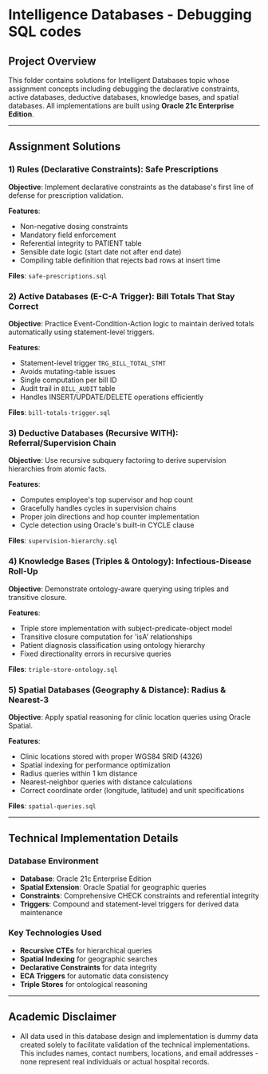 # Intelligence Databases - Debugging SQL codes

## Project Overview
This folder contains solutions for Intelligent Databases topic whose assignment concepts including debugging the declarative constraints, active databases, deductive databases, knowledge bases, and spatial databases. All implementations are built using **Oracle 21c Enterprise Edition**.

---

## Assignment Solutions

### 1) Rules (Declarative Constraints): Safe Prescriptions
**Objective**: Implement declarative constraints as the database's first line of defense for prescription validation.

**Features**:
- Non-negative dosing constraints
- Mandatory field enforcement
- Referential integrity to PATIENT table
- Sensible date logic (start date not after end date)
- Compiling table definition that rejects bad rows at insert time

**Files**: `safe-prescriptions.sql`

### 2) Active Databases (E-C-A Trigger): Bill Totals That Stay Correct
**Objective**: Practice Event-Condition-Action logic to maintain derived totals automatically using statement-level triggers.

**Features**:
- Statement-level trigger `TRG_BILL_TOTAL_STMT`
- Avoids mutating-table issues
- Single computation per bill ID
- Audit trail in `BILL_AUDIT` table
- Handles INSERT/UPDATE/DELETE operations efficiently

**Files**: `bill-totals-trigger.sql`

### 3) Deductive Databases (Recursive WITH): Referral/Supervision Chain
**Objective**: Use recursive subquery factoring to derive supervision hierarchies from atomic facts.

**Features**:
- Computes employee's top supervisor and hop count
- Gracefully handles cycles in supervision chains
- Proper join directions and hop counter implementation
- Cycle detection using Oracle's built-in CYCLE clause

**Files**: `supervision-hierarchy.sql`

### 4) Knowledge Bases (Triples & Ontology): Infectious-Disease Roll-Up
**Objective**: Demonstrate ontology-aware querying using triples and transitive closure.

**Features**:
- Triple store implementation with subject-predicate-object model
- Transitive closure computation for 'isA' relationships
- Patient diagnosis classification using ontology hierarchy
- Fixed directionality errors in recursive queries

**Files**: `triple-store-ontology.sql`

### 5) Spatial Databases (Geography & Distance): Radius & Nearest-3
**Objective**: Apply spatial reasoning for clinic location queries using Oracle Spatial.

**Features**:
- Clinic locations stored with proper WGS84 SRID (4326)
- Spatial indexing for performance optimization
- Radius queries within 1 km distance
- Nearest-neighbor queries with distance calculations
- Correct coordinate order (longitude, latitude) and unit specifications

**Files**: `spatial-queries.sql`

---

## Technical Implementation Details

### Database Environment
- **Database**: Oracle 21c Enterprise Edition
- **Spatial Extension**: Oracle Spatial for geographic queries
- **Constraints**: Comprehensive CHECK constraints and referential integrity
- **Triggers**: Compound and statement-level triggers for derived data maintenance

### Key Technologies Used
- **Recursive CTEs** for hierarchical queries
- **Spatial Indexing** for geographic searches
- **Declarative Constraints** for data integrity
- **ECA Triggers** for automatic data consistency
- **Triple Stores** for ontological reasoning

---

## Academic Disclaimer  
- All data used in this database design and implementation is dummy data created solely to facilitate validation of the technical implementations. This includes names, contact numbers, locations, and email addresses - none represent real individuals or actual hospital records.
